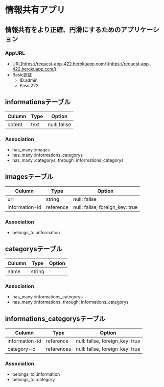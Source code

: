 # 情報共有アプリ

## 情報共有をより正確、円滑にするためのアプリケーション

### AppURL
- URL[https://request-app-422.herokuapp.com/](https://request-app-422.herokuapp.com/)  
- Basic認証
  - ID:admin
  - Pass:222



## informationsテーブル

|Culumn|Type|Option|
|------|----|-------|
|cotent|text|null: fallse|

### Association
- has_many :images
- has_many :informations_categorys
- has_many :categorys, through: informations_categorys


## imagesテーブル

|Culumn|Type|Option|
|------|----|-------|
|url|string|null: fallse|
|information-id|reference|null: fallse, foreign_key: true|

### Association
- belongs_to :information


## categorysテーブル

|Culumn|Type|Option|
|------|----|-------|
|name|string||

### Association
- has_many :informations_categorys
- has_many :informations, through: informations_categorys


## informations_categorysテーブル

|Culumn|Type|Option|
|------|----|-------|
|information-id|reference|null: fallse, foreign_key: true|
|category-id|references|null: fallse, foreign_key: true|

### Association
- belongs_to :information
- belongs_to :category

